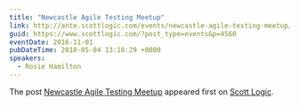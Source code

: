 ```yaml
---
title: "Newcastle Agile Testing Meetup"
link: http://ante.scottlogic.com/events/newcastle-agile-testing-meetup/
guid: https://www.scottlogic.com/?post_type=events&p=4560
eventDate: 2016-11-01
pubDateTime: 2018-05-04 13:18:29 +0000
speakers:
  - Rosie Hamilton
---
```


<p>The post <a rel="nofollow" href="http://ante.scottlogic.com/events/newcastle-agile-testing-meetup/">Newcastle Agile Testing Meetup</a> appeared first on <a rel="nofollow" href="http://ante.scottlogic.com">Scott Logic</a>.</p>